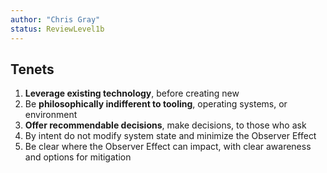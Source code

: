 ```yaml
---
author: "Chris Gray"
status: ReviewLevel1b
---
```


## Tenets


<!--start-TenetOverview-->
1.  **Leverage existing technology**, before creating new
2.  Be **philosophically indifferent to tooling**, operating systems, or
    environment
3.  **Offer recommendable decisions**, make decisions, to those who ask
4.  By intent do not modify system state and minimize the Observer Effect
5.  Be clear where the Observer Effect can impact, with clear awareness and options for mitigation
<!--end-TenetOverview-->
